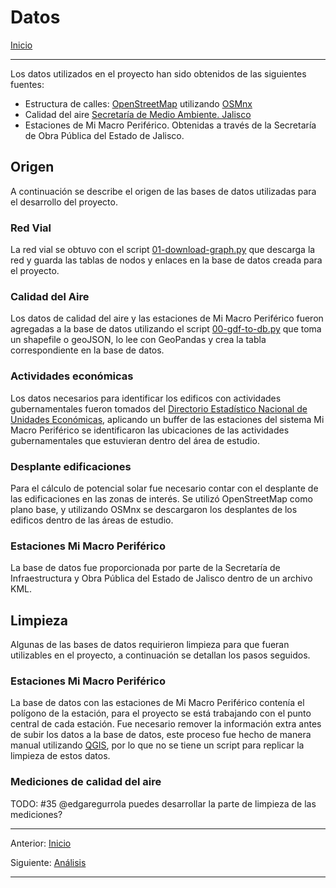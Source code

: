 # Datos

[Inicio](../../README.MD)
***

Los datos utilizados en el proyecto han sido obtenidos de las siguientes fuentes:

+ Estructura de calles: [OpenStreetMap](https://openstreetmap.org) utilizando [OSMnx](https://github.com/gboeing/osmnx)
+ Calidad del aire [Secretaría de Medio Ambiente. Jalisco](https://semadet.jalisco.gob.mx/)
+ Estaciones de Mi Macro Periférico. Obtenidas a través de la Secretaría de Obra Pública del Estado de Jalisco.

## Origen

A continuación se describe el origen de las bases de datos utilizadas para el desarrollo del proyecto.

### Red Vial

La red vial se obtuvo con el script [01-download-graph.py](../../scripts/01-download-graph.py) que descarga la red y guarda las tablas de nodos y enlaces en la base de datos creada para el proyecto.

### Calidad del Aire

Los datos de calidad del aire y las estaciones de Mi Macro Periférico fueron agregadas a la base de datos utilizando el script [00-gdf-to-db.py](../../scripts/00-gdf-to-db.py) que toma un shapefile o geoJSON, lo lee con GeoPandas y crea la tabla correspondiente en la base de datos.

### Actividades económicas

Los datos necesarios para identificar los edificos con actividades gubernamentales fueron tomados del [Directorio Estadístico Nacional de Unidades Económicas](https://www.inegi.org.mx/app/mapa/denue/), aplicando un buffer de las estaciones del sistema Mi Macro Periférico se identificaron las ubicaciones de las actividades gubernamentales que estuvieran dentro del área de estudio.

### Desplante edificaciones

Para el cálculo de potencial solar fue necesario contar con el desplante de las edificaciones en las zonas de interés. Se utilizó OpenStreetMap como plano base, y utilizando OSMnx se descargaron los desplantes de los edificos dentro de las áreas de estudio.

### Estaciones Mi Macro Periférico

La base de datos fue proporcionada por parte de la Secretaría de Infraestructura y Obra Pública del Estado de Jalisco dentro de un archivo KML.

## Limpieza

Algunas de las bases de datos requirieron limpieza para que fueran utilizables en el proyecto, a continuación se detallan los pasos seguidos.

### Estaciones Mi Macro Periférico

La base de datos con las estaciones de Mi Macro Periférico contenía el polígono de la estación, para el proyecto se está trabajando con el punto central de cada estación. Fue necesario remover la información extra antes de subir los datos a la base de datos, este proceso fue hecho de manera manual utilizando [QGIS](https://qgis.org), por lo que no se tiene un script para replicar la limpieza de estos datos.

### Mediciones de calidad del aire

TODO: #35 @edgaregurrola puedes desarrollar la parte de limpieza de las mediciones?

***
Anterior: [Inicio](../../README.md)

Siguiente: [Análisis](analisis.md)
***